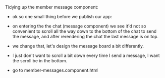 Tidying up the member message component:

* ok so one small thing before we publish our app:
* on entering the the chat (message component) we see it'd not so convenient to scroll all the way down to the bottom of the chat to send the message, and after rerendering the chat the last message is on top.

* we change that, let's design the message board a bit differently.
* I just don't want to scroll a bit down every time I send a message, I want the scroll be in the bottom.
* go to member-messages.component.html